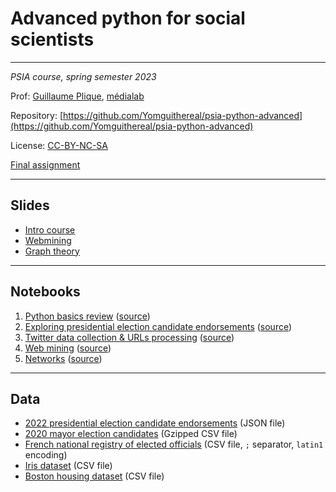 # Advanced python for social scientists

---

*PSIA course, spring semester 2023*

Prof: [Guillaume Plique](https://github.com/Yomguithereal), [médialab](https://medialab.sciencespo.fr/)

Repository: [https://github.com/Yomguithereal/psia-python-advanced](https://github.com/Yomguithereal/psia-python-advanced)

License: [CC-BY-NC-SA](https://creativecommons.org/licenses/by-nc-sa/4.0/)

[Final assignment](/psia-python-advanced/assignment)

---

## Slides

* [Intro course](/psia-python-advanced/decks/intro)
* [Webmining](/psia-python-advanced/decks/webmining)
* [Graph theory](/psia-python-advanced/decks/graph-theory)

---

## Notebooks

1. [Python basics review](https://nbviewer.org/github/Yomguithereal/psia-python-advanced/blob/master/notebooks/00_python_basics_review.ipynb) ([source](https://github.com/Yomguithereal/psia-python-advanced/blob/master/notebooks/00_python_basics_review.ipynb))
2. [Exploring presidential election candidate endorsements](https://nbviewer.org/github/Yomguithereal/psia-python-advanced/blob/master/notebooks/01_presidential_candidates_endorsements.ipynb) ([source](https://github.com/Yomguithereal/psia-python-advanced/blob/master/notebooks/01_presidential_candidates_endorsements.ipynb))
3. [Twitter data collection & URLs processing](https://nbviewer.org/github/Yomguithereal/psia-python-advanced/blob/master/notebooks/02_twitter_data_collection.ipynb) ([source](https://github.com/Yomguithereal/psia-python-advanced/blob/master/notebooks/02_twitter_data_collection.ipynb))
4. [Web mining](https://nbviewer.org/github/Yomguithereal/psia-python-advanced/blob/master/notebooks/03_webmining.ipynb) ([source](https://github.com/Yomguithereal/psia-python-advanced/blob/master/notebooks/03_webmining.ipynb))
5. [Networks](https://nbviewer.org/github/Yomguithereal/psia-python-advanced/blob/master/notebooks/04_networks.ipynb) ([source](https://github.com/Yomguithereal/psia-python-advanced/blob/master/notebooks/04_networks.ipynb))

---

## Data

* [2022 presidential election candidate endorsements](https://github.com/Yomguithereal/psia-python-advanced/raw/master/data/parrainages.json) (JSON file)
* [2020 mayor election candidates](https://github.com/Yomguithereal/psia-python-advanced/raw/master/data/municipale2020.csv.gz) (Gzipped CSV file)
* [French national registry of elected officials](https://github.com/Yomguithereal/psia-python-advanced/raw/master/data/rne-maires.csv) (CSV file, `;` separator, `latin1` encoding)
* [Iris dataset](https://github.com/Yomguithereal/psia-python-advanced/raw/master/data/iris.csv) (CSV file)
* [Boston housing dataset](https://github.com/Yomguithereal/psia-python-advanced/raw/master/data/iris.csv) (CSV file)
